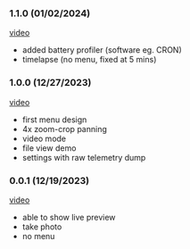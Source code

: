 ### 1.1.0 (01/02/2024)

[video](https://youtu.be/kRxcRApp_eA)

- added battery profiler (software eg. CRON)
- timelapse (no menu, fixed at 5 mins)

### 1.0.0 (12/27/2023)

[video](https://www.youtube.com/watch?v=E31nRjYFxPQ)

- first menu design
- 4x zoom-crop panning
- video mode
- file view demo
- settings with raw telemetry dump

### 0.0.1 (12/19/2023)

[video](https://youtu.be/CfI78B7uEhQ?si=M_CHCzKxf_PONVFb&t=160)

- able to show live preview
- take photo
- no menu